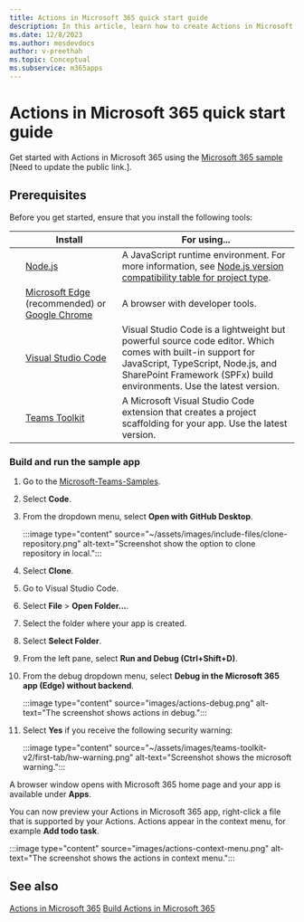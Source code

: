 ```yaml
---
title: Actions in Microsoft 365 quick start guide
description: In this article, learn how to create Actions in Microsoft 365, function of Actions and its use cases.
ms.date: 12/8/2023
ms.author: mosdevdocs
author: v-preethah
ms.topic: Conceptual
ms.subservice: m365apps
---
```

# Actions in Microsoft 365 quick start guide

Get started with Actions in Microsoft 365 using the [Microsoft 365 sample](https://github.com/OfficeDev/m365-msteams-actions-preview/tree/main) [Need to update the public link.].

## Prerequisites

Before you get started, ensure that you install the following tools:

| &nbsp; | Install | For using... |
| --- | --- | --- |
| &nbsp; | [Node.js](https://nodejs.org/en/download/) | A JavaScript runtime environment. For more information, see [Node.js version compatibility table for project type](~/toolkit/build-environments.md#nodejs-version-compatibility-table-for-project-type).|
| &nbsp; | [Microsoft Edge](https://www.microsoft.com/edge) (recommended) or [Google Chrome](https://www.google.com/chrome/) | A browser with developer tools. |
| &nbsp; | [Visual Studio Code](https://code.visualstudio.com/download) | Visual Studio Code is a lightweight but powerful source code editor. Which comes with built-in support for JavaScript, TypeScript, Node.js, and SharePoint Framework (SPFx) build environments. Use the latest version. |
| &nbsp; | [Teams Toolkit](../toolkit/install-Teams-Toolkit.md) | A Microsoft Visual Studio Code extension that creates a project scaffolding for your app. Use the latest version. |

### Build and run the sample app

1. Go to the [Microsoft-Teams-Samples](https://github.com/OfficeDev/Microsoft-Teams-Samples).

1. Select **Code**.

1. From the dropdown menu, select **Open with GitHub Desktop**.

   :::image type="content" source="~/assets/images/include-files/clone-repository.png" alt-text="Screenshot show the option to clone repository in local.":::

1. Select **Clone**.

1. Go to Visual Studio Code.

1. Select **File** > **Open Folder...**.

1. Select the folder where your app is created.

1. Select **Select Folder**.

1. From the left pane, select **Run and Debug (Ctrl+Shift+D)**.

1. From the debug dropdown menu, select **Debug in the Microsoft 365 app (Edge) without backend**.

   :::image type="content" source="images/actions-debug.png" alt-text="The screenshot shows actions in debug.":::

1. Select **Yes** if you receive the following security warning:

   :::image type="content" source="~/assets/images/teams-toolkit-v2/first-tab/hw-warning.png" alt-text="Screenshot shows the microsoft warning.":::

A browser window opens with Microsoft 365 home page and your app is available under **Apps**.

You can now preview your Actions in Microsoft 365 app, right-click a file that is supported by your Actions. Actions appear in the context menu, for example **Add todo task**.

:::image type="content" source="images/actions-context-menu.png" alt-text="The screenshot shows the actions in context menu.":::

## See also

[Actions in Microsoft 365](actions-in-m365.md)
[Build Actions in Microsoft 365](build-actions-in-m365.md)
